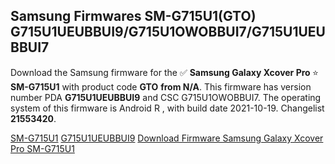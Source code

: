 <h2>Samsung Firmwares SM-G715U1(GTO) G715U1UEUBBUI9/G715U1OWOBBUI7/G715U1UEUBBUI7</h2>
Download the Samsung firmware for the ✅ <strong>Samsung Galaxy Xcover Pro </strong> ⭐ <strong>SM-G715U1</strong> with product code <strong>GTO</strong> <strong> from N/A</strong>. This firmware has version number PDA <strong>G715U1UEUBBUI9</strong> and CSC G715U1OWOBBUI7. The operating system of this firmware is Android R , with build date 2021-10-19. Changelist <strong>21553420</strong>.


[SM-G715U1](https://samfirm.shop/samsung/model/SM-G715U1)
[G715U1UEUBBUI9](https://samfirm.shop/samsung/pda/G715U1UEUBBUI9)
[Download Firmware Samsung Galaxy Xcover Pro SM-G715U1](https://samfirm.shop/samsung/firmware/466337)
